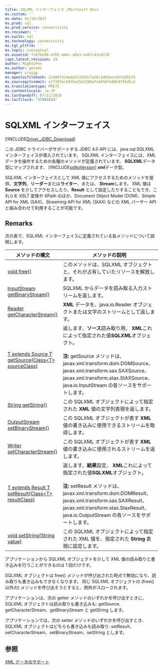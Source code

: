 ```yaml
---
title: SQLXML インターフェイス |Microsoft Docs
ms.custom: ''
ms.date: 01/19/2017
ms.prod: sql
ms.prod_service: connectivity
ms.reviewer: ''
ms.suite: sql
ms.technology: connectivity
ms.tgt_pltfrm: ''
ms.topic: conceptual
ms.assetid: 7c67be98-efb5-446c-a0e3-ee67c43cb170
caps.latest.revision: 19
author: MightyPen
ms.author: genemi
manager: craigg
ms.openlocfilehash: 2cb8975c4eda311b93c7a26c1d83eecbbfa581f4
ms.sourcegitcommit: e77197ec6935e15e2260a7a44587e8054745d5c2
ms.translationtype: MTE75
ms.contentlocale: ja-JP
ms.lasthandoff: 07/11/2018
ms.locfileid: "37991654"
---
```

# <a name="sqlxml-interface"></a>SQLXML インターフェイス
[!INCLUDE[Driver_JDBC_Download](../../includes/driver_jdbc_download.md)]

  この JDBC ドライバーがサポートする JDBC 4.0 API には、java.sql.SQLXML インターフェイスが導入されています。 SQLXML インターフェイスには、XML データを操作するための各種のメソッドが定義されています。 **SQLXML**データ型にマップされます、 [!INCLUDE[ssNoVersion](../../includes/ssnoversion_md.md)] **xml**データ型。  
  
 SQLXML インターフェイスとして XML 値にアクセスするためのメソッドを提供、**文字列**、**リーダー**または**ライター**、または、 **Stream**します。 XML 値は **Source** を介してアクセスしたり、**Result** として設定したりすることもでき、これらを XSLT 変換や XPath のほか、Document Object Model (DOM)、Simple API for XML (SAX)、Streaming API for XML (StAX) などの XML パーサー API と組み合わせて利用することが可能です。  
  
## <a name="remarks"></a>Remarks  
 次の表で、SQLXML インターフェイスに定義されている各メソッドについて説明します。  
  
|メソッドの構文|メソッドの説明|  
|-------------------|------------------------|  
|[void free()](http://go.microsoft.com/fwlink/?LinkId=131685)|このメソッドは、SQLXML オブジェクトと、それが占有していたリソースを解放します。|  
|[InputStream getBinaryStream()](http://go.microsoft.com/fwlink/?LinkId=131754)|SQLXML からデータを読み取る入力ストリームを返します。|  
|[Reader getCharacterStream()](http://go.microsoft.com/fwlink/?LinkId=131755)|**XML** データを、java.io.Reader オブジェクトまたは文字のストリームとして返します。|  
|[T extends Source T getSource(Class\<T> sourceClass)](http://go.microsoft.com/fwlink/?LinkId=131756)|返します、**ソース**読み取り用、 **XML**これによって指定された値**SQLXML**オブジェクト。<br /><br /> **注:** getSource メソッドは、javax.xml.transform.dom.DOMSource、javax.xml.transform.sax.SAXSource、javax.xml.transform.stax.StAXSource、java.io.InputStream の各ソースをサポートします。|  
|[String getString()](http://go.microsoft.com/fwlink/?LinkId=131757)|この SQLXML オブジェクトによって指定された **XML** 値の文字列表現を返します。|  
|[OutputStream setBinaryStream()](http://go.microsoft.com/fwlink/?LinkId=131758)|この SQLXML オブジェクトが表す **XML** 値の書き込みに使用できるストリームを取得します。|  
|[Writer setCharacterStream()](http://go.microsoft.com/fwlink/?LinkId=131759)|この SQLXML オブジェクトが表す **XML** 値の書き込みに使用されるストリームを返します。|  
|[T extends Result T setResult(Class\<T> resultClass)](http://go.microsoft.com/fwlink/?LinkId=131760)|返します、**結果**設定、 **XML**これによって指定された値**SQLXML**オブジェクト。<br /><br /> **注:** setResult メソッドは、javax.xml.transform.dom.DOMResult、javax.xml.transform.sax.SAXResult、javax.xml.transform.stax.StaxResult、java.io.OutputStream の各ソースをサポートします。|  
|[void setString(String value)](http://go.microsoft.com/fwlink/?LinkId=131762)|この SQLXML オブジェクトによって指定された XML 値を、指定された **String** 表現に設定します。|  
  
 アプリケーションから SQLXML オブジェクトを介して XML 値の読み取りと書き込みを行うことができるのは 1 回だけです。  
  
 SQLXML オブジェクトは free() メソッドが呼び出された時点で無効になり、読み取りも書き込みもできなくなります。 同じ SQLXML オブジェクトの (free() 以外の) メソッドを呼び出そうとすると、例外がスローされます。  
  
 アプリケーションは、次の getter メソッドのいずれかを呼び出すときに、SQLXML オブジェクトは読み取りも書き込みも: getSource、getCharacterStream、getBinaryStream と getString します。  
  
 アプリケーションでは、次の setter メソッドのいずれかを呼び出すとき、SQLXML オブジェクトはどちらも書き込みも読み取り: setResult、setCharacterStream、setBinaryStream、setString とします。  
  
## <a name="see-also"></a>参照  
 [XML データのサポート](../../connect/jdbc/supporting-xml-data.md)  
  
  
